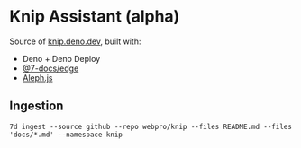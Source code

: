 # Knip Assistant (alpha)

Source of [knip.deno.dev](https://knip.deno.dev), built with:

- Deno + Deno Deploy
- [@7-docs/edge](https://www.npmjs.com/package/@7-docs/edge)
- [Aleph.js](https://alephjs.org)

## Ingestion

```shell
7d ingest --source github --repo webpro/knip --files README.md --files 'docs/*.md' --namespace knip
```
